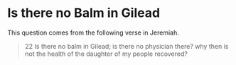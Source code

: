 

# Is there no Balm in Gilead

This question comes from the following verse in Jeremiah.

> 22 Is there no balm in Gilead; is there no physician there? why then is not the health of the daughter of my people recovered?

